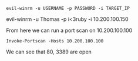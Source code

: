`evil-winrm -u USERNAME -p PASSWORD -i TARGET_IP`

evil-winrm -u Thomas -p i<3ruby -i 10.200.100.150

From here we can run a port scan on 10.200.100.100

`Invoke-Portscan -Hosts 10.200.100.100`

We can see that 80, 3389 are open
